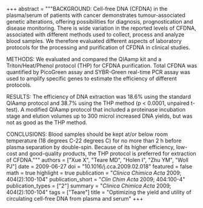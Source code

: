+++
abstract = """BACKGROUND: Cell-free DNA (CFDNA) in the plasma/serum of patients with cancer demonstrates tumour-associated genetic alterations, offering possibilities for diagnosis, prognostication and disease monitoring. There is wide variation in the reported levels of CFDNA, associated with different methods used to collect, process and analyze blood samples. We therefore evaluated different aspects of laboratory protocols for the processing and purification of CFDNA in clinical studies.

METHODS: We evaluated and compared the QIAamp kit and a Triton/Heat/Phenol protocol (THP) for CFDNA purification. Total CFDNA was quantified by PicoGreen assay and SYBR-Green real-time PCR assay was used to amplify specific genes to estimate the efficiency of different protocols.

RESULTS: The efficiency of DNA extraction was 18.6% using the standard QIAamp protocol and 38.7% using the THP method (p < 0.0001, unpaired t-test). A modified QIAamp protocol that included a proteinase incubation stage and elution volumes up to 300 microl increased DNA yields, but was not as good as the THP method.

CONCLUSIONS: Blood samples should be kept at/or below room temperature (18 degrees C-22 degrees C) for no more than 2 h before plasma separation by double-spin. Because of its higher efficiency, low-cost and good-quality products, the THP protocol is preferred for extraction of CFDNA."""
authors = ["Xue X", "Teare MD", "Holen I", "Zhu YM", "Woll PJ"]
date = 2009-06-27
doi = "10.1016/j.cca.2009.02.018"
featured = false
math = true
highlight = true
publication = "*Clinica Chimica Acta* 2009; 404(2):100-104"
publication_short = "*Clin Chim Acta* 2009; 404:100-4"
publication_types = ["2"]
summary = "*Clinica Chimica Acta* 2009; 404(2):100-104"
tags = ["Teare"]
title = "Optimizing the yield and utility of circulating cell-free DNA from plasma and serum"
+++


